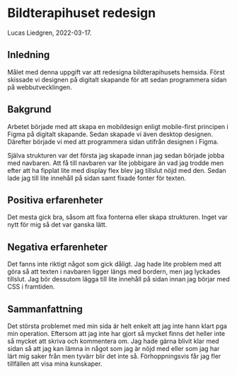 # Bildterapihuset redesign

Lucas Liedgren, 2022-03-17.

## Inledning

Målet med denna uppgift var att redesigna bildterapihusets hemsida. Först skissade vi designen på digitalt skapande för att sedan programmera sidan på webbutvecklingen.

## Bakgrund

Arbetet började med att skapa en mobildesign enligt mobile-first principen i Figma på digitalt skapande. Sedan skapade vi även desktop designen. Därefter började vi med att programmera sidan utifrån designen i Figma. 

Själva strukturen var det första jag skapade innan jag sedan började jobba med navbaren. Att få till navbaren var lite jobbigare än vad jag trodde men efter att ha fipplat lite med display flex blev jag tillslut nöjd med den. Sedan lade jag till lite innehåll på sidan samt fixade fonter för texten.

## Positiva erfarenheter

Det mesta gick bra, såsom att fixa fonterna eller skapa strukturen. Inget var nytt för mig så det var ganska lätt.

## Negativa erfarenheter

Det fanns inte riktigt något som gick dåligt. Jag hade lite problem med att göra så att texten i navbaren ligger längs med bordern, men jag lyckades tillslut. Jag bör dessutom lägga till lite innehåll på sidan innan jag börjar med CSS i framtiden.

## Sammanfattning

Det största problemet med min sida är helt enkelt att jag inte hann klart pga min operation. Eftersom att jag inte har gjort så mycket finns det heller inte så mycket att skriva och kommentera om. Jag hade gärna blivit klar med sidan så att jag kan lämna in något som jag är nöjd med eller som jag har lärt mig saker från men tyvärr blir det inte så. Förhoppningsvis får jag fler tillfällen att visa mina kunskaper.